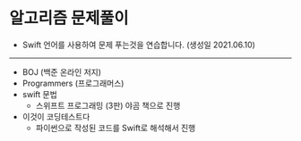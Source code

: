 # 알고리즘 문제풀이
- Swift 언어를 사용하여 문제 푸는것을 연습합니다. (생성일 2021.06.10)
-----------

* BOJ (백준 온라인 저지)
* Programmers (프로그래머스)
* swift 문법
  * 스위프트 프로그래밍 (3판) 야곰 책으로 진행
* 이것이 코딩테스트다
  * 파이썬으로 작성된 코드를 Swift로 해석해서 진행